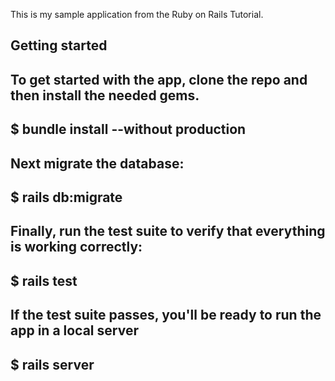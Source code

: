 This is my sample application from the Ruby on Rails Tutorial. 

## Getting started

To get started with the app, clone the repo and then install the needed gems.
----
$ bundle install --without production
----

Next migrate the database:
----
$ rails db:migrate
----

Finally, run the test suite to verify that everything is working correctly:
----
$ rails test
----

If the test suite passes, you'll be ready to run the app in a local server
----
$ rails server
----


